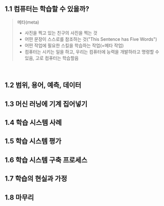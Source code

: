 ## 1.1 컴퓨터는 학습할 수 있을까?

> 메타(meta)
> - 사진을 찍고 있는 친구의 사진을 찍는 것
> - 어떤 문장이 스스로를 참조하는 것("This Sentence has Five Words")
> - 어떤 작업에 필요한 스킬을 학습하는 작업(=메타 작업)
> - 컴퓨터는 시키는 일을 하고, 우리는 컴퓨터에 능력을 개발하라고 명령할 수 있음, 고로 컴퓨터는 학습할음

<br>

## 1.2 범위, 용어, 예측, 데이터



## 1.3 머신 러닝에 기계 집어넣기

## 1.4 학습 시스템 사례

## 1.5 학습 시스템 평가

## 1.6 학습 시스템 구축 프로세스

## 1.7 학습의 현실과 가정

## 1.8 마무리

